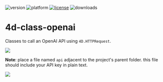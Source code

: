 ![version](https://img.shields.io/badge/version-20%2B-E23089)
![platform](https://img.shields.io/static/v1?label=platform&message=mac-intel%20|%20mac-arm%20|%20win-64&color=blue)
[![license](https://img.shields.io/github/license/miyako/4d-class-openai)](LICENSE)
![downloads](https://img.shields.io/github/downloads/miyako/4d-class-openai/total)

# 4d-class-openai
Classes to call an OpenAI API using `4D.HTTPRequest`.

![](https://github.com/miyako/4d-class-openai/assets/1725068/9dfb2304-2381-4abf-ac87-1c9b1f381018)

**Note**: place a file named `api` adjacent to the project's parent folder. this file should include your API key in plain text.

![](https://github.com/miyako/4d-class-openai/assets/1725068/8bbf529a-76af-4e0c-8c43-9d7e86c7a938)
